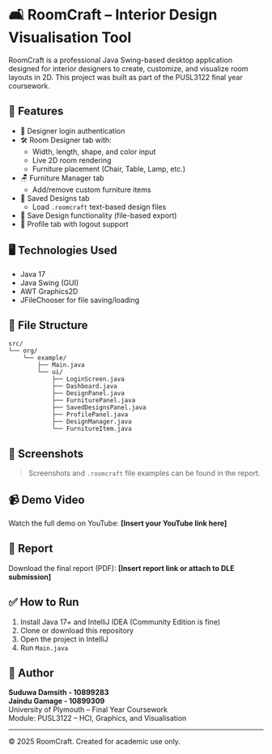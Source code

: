 # 🛋️ RoomCraft – Interior Design Visualisation Tool

RoomCraft is a professional Java Swing-based desktop application designed for interior designers to create, customize, and visualize room layouts in 2D. This project was built as part of the PUSL3122 final year coursework.

## 🎯 Features

- 🔐 Designer login authentication
- 🛠️ Room Designer tab with:
  - Width, length, shape, and color input
  - Live 2D room rendering
  - Furniture placement (Chair, Table, Lamp, etc.)
- 🪑 Furniture Manager tab
  - Add/remove custom furniture items
- 📂 Saved Designs tab
  - Load `.roomcraft` text-based design files
- 💾 Save Design functionality (file-based export)
- 👤 Profile tab with logout support

## 🖥️ Technologies Used

- Java 17
- Java Swing (GUI)
- AWT Graphics2D
- JFileChooser for file saving/loading

## 📂 File Structure

```
src/
└── org/
    └── example/
        ├── Main.java
        └── ui/
            ├── LoginScreen.java
            ├── Dashboard.java
            ├── DesignPanel.java
            ├── FurniturePanel.java
            ├── SavedDesignsPanel.java
            ├── ProfilePanel.java
            ├── DesignManager.java
            └── FurnitureItem.java
```

## 📸 Screenshots

> Screenshots and `.roomcraft` file examples can be found in the report.

## 📹 Demo Video

Watch the full demo on YouTube: **[Insert your YouTube link here]**

## 📑 Report

Download the final report (PDF): **[Insert report link or attach to DLE submission]**

## ✅ How to Run

1. Install Java 17+ and IntelliJ IDEA (Community Edition is fine)
2. Clone or download this repository
3. Open the project in IntelliJ
4. Run `Main.java`

## 🙋 Author

**Suduwa Damsith - 10899283**  
**Jaindu Gamage - 10899309**  
University of Plymouth – Final Year Coursework  
Module: PUSL3122 – HCI, Graphics, and Visualisation

---

© 2025 RoomCraft. Created for academic use only.